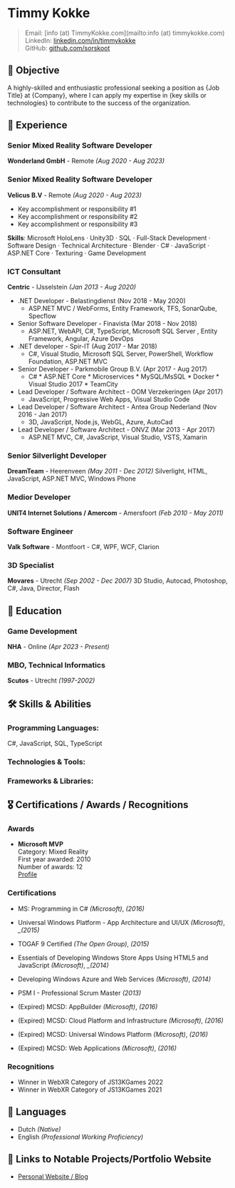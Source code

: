 # Timmy Kokke

> Email: [info (at) TimmyKokke.com](mailto:info (at) timmykokke.com)  
> LinkedIn: [linkedin.com/in/timmykokke](https://www.linkedin.com/in/timmykokke)  
> GitHub: [github.com/sorskoot](https://github.com/sorskoot)

## 📝 Objective
A highly-skilled and enthusiastic professional seeking a position as {Job Title} at {Company}, where I can apply my expertise in {key skills or technologies} to contribute to the success of the organization.

## 💼 Experience
### Senior Mixed Reality Software Developer
**Wonderland GmbH** - Remote *(Aug 2020 - Aug 2023)*

### Senior Mixed Reality Software Developer
**Velicus B.V** - Remote *(Aug 2020 - Aug 2023)*
- Key accomplishment or responsibility #1
- Key accomplishment or responsibility #2
- Key accomplishment or responsibility #3

**Skills**: Microsoft HoloLens · Unity3D · SQL · Full-Stack Development · Software Design · Technical Architecture · Blender · C# · JavaScript  · ASP.NET Core · Texturing · Game Development  

### ICT Consultant

**Centric** - IJsselstein *(Jan 2013 - Aug 2020)*

* .NET Developer - Belastingdienst (Nov 2018 - May 2020)
  * ASP.NET MVC / WebForms, Entity Framework, TFS, SonarQube, Specflow
* Senior Software Developer - Finavista (Mar 2018 - Nov 2018)
  * ASP.NET, WebAPI, C#, TypeScript, Microsoft SQL Server , Entity Framework, Angular, Azure DevOps 
* .NET developer - Spir-IT (Aug 2017 - Mar 2018)
  * C#, Visual Studio, Microsoft SQL Server, PowerShell, Workflow Foundation, ASP.NET MVC
* Senior Developer - Parkmobile Group B.V. (Apr 2017 - Aug 2017)
  * C# * ASP.NET Core * Microservices * MySQL/MsSQL * Docker * Visual Studio 2017 * TeamCity
* Lead Developer / Software Architect - OOM Verzekeringen (Apr 2017)
  * JavaScript, Progressive Web Apps, Visual Studio Code
* Lead Developer / Software Architect - Antea Group Nederland (Nov 2016 - Jan 2017)
  * 3D, JavaScript, Node.js, WebGL, Azure, AutoCad
* Lead Developer / Software Architect - ONVZ (Mar 2013 - Apr 2017)
  * ASP.NET MVC, C#, JavaScript, Visual Studio, VSTS, Xamarin

### Senior Silverlight Developer
**DreamTeam** - Heerenveen *(May 2011 - Dec 2012)*
Silverlight, HTML, JavaScript, ASP.NET MVC, Windows Phone

### Medior Developer
**UNIT4 Internet Solutions / Amercom** - Amersfoort *(Feb 2010 - May 2011)*

### Software Engineer
**Valk Software** - Montfoort - 
C#, WPF, WCF, Clarion

### 3D Specialist
**Movares** - Utrecht *(Sep 2002 - Dec 2007)*
3D Studio, Autocad, Photoshop, C#, Java, Director, Flash


## 🏫 Education

### Game Development
**NHA** - Online *(Apr 2023 - Present)*

### MBO, Technical Informatics
**Scutos** - Utrecht *(1997-2002)* 


## 🛠 Skills & Abilities

### Programming Languages:
C#, JavaScript, SQL, TypeScript

### Technologies & Tools:


### Frameworks & Libraries:


## 🎖 Certifications / Awards / Recognitions

### Awards
* **Microsoft MVP**   
Category: Mixed Reality  
First year awarded: 2010  
Number of awards: 12  
[Profile](https://mvp.microsoft.com/en-us/PublicProfile/4029159)

### Certifications

* MS: Programming in C# *_(Microsoft)_*, *_(2016)_*
* Universal Windows Platform - App Architecture and UI/UX *_(Microsoft)_*, *_(2015)*
* TOGAF 9 Certified *_(The Open Group)_*, *_(2015)_*
* Essentials of Developing Windows Store Apps Using HTML5 and JavaScript *_(Microsoft)_*, *_(2014)*
* Developing Windows Azure and Web Services *_(Microsoft)_*, *_(2014)_*
* PSM I - Professional Scrum Master *_(2013)_*

* (Expired) MCSD: AppBuilder *_(Microsoft)_*, *_(2016)_*
* (Expired) MCSD: Cloud Platform and Infrastructure *_(Microsoft)_*, *_(2016)_*
* (Expired) MCSD: Universal Windows Platform *_(Microsoft)_*, *_(2016)_*
* (Expired) MCSD: Web Applications *_(Microsoft)_*, *_(2016)_*

### Recognitions
- Winner in WebXR Category of JS13KGames 2022
- Winner in WebXR Category of JS13KGames 2021

## 💬 Languages

* Dutch _(Native)_
* English _(Professional Working Proficiency)_

## 🔗 Links to Notable Projects/Portfolio Website

* [Personal Website / Blog](https://timmykokke.com)